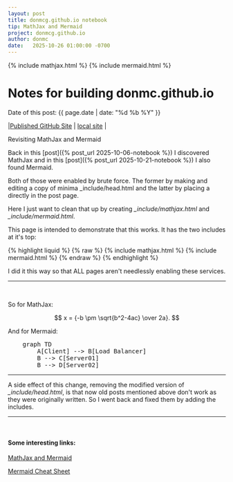 ```yaml
---
layout: post
title: donmcg.github.io notebook 
tip: MathJax and Mermaid
project: donmcg.github.io
author: donmc
date:   2025-10-26 01:00:00 -0700
---
```

{% include mathjax.html %}
{% include mermaid.html %}

# Notes for building donmc.github.io
Date of this post: {{ page.date | date: "%d %b %Y" }}

|[Published GitHub Site](https://donmcg.github.io) | [local site](http://localhost:4000) |

Revisiting MathJax and Mermaid

Back in this [post]({% post_url 2025-10-06-notebook %}) I discovered
MathJax and in this [post]({% post_url 2025-10-21-notebook %}) I also
found Mermaid.

Both of those were enabled by brute force.  The former by making
and editing a copy of minima _include/head.html  and the latter by
placing a *<head></head>* directly in the post page.

Here I just want to clean that up by creating *_include/mathjax.html*
and *_include/mermaid.html*.

This page is intended to demonstrate that this works. It has the
two includes at it's top:

{% highlight liquid %}
{% raw %}
{% include mathjax.html %}
{% include mermaid.html %}
{% endraw %}
{% endhighlight %}

I did it this way so that ALL pages aren't needlessly enabling these
services.

---

&nbsp;

So for MathJax:

$$ x = {-b \pm \sqrt{b^2-4ac} \over 2a}. $$

And for Mermaid:

<pre class="mermaid">
    graph TD
        A[Client] --> B[Load Balancer]
        B --> C[Server01]
        B --> D[Server02]
</pre>

---

A side effect of this change,
removing the modified version of *_include/head.html*,
is that now old posts mentioned above don't work as they were
originally written.  So I went back and fixed them by adding the includes.

---
&nbsp;
#### Some interesting links:

[MathJax and Mermaid](https://reflectivetechconsulting.com/jamstack-eleventy-custom/post-sample/mathjax-(mathematical-expressions)-and-mermaid-(graphs)/)

[Mermaid Cheat Sheet](https://jojozhuang.github.io/tutorial/mermaid-cheat-sheet/)
